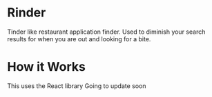 # Rinder
Tinder like restaurant application finder. Used to diminish your search results for when you are out and looking for a bite.
# How it Works 
This uses the React library 
Going to update soon
